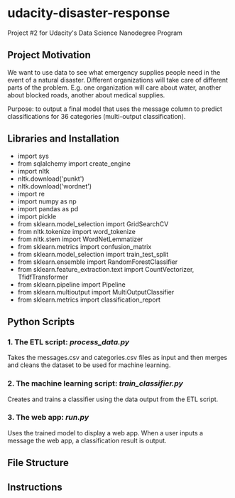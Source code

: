 # udacity-disaster-response
Project #2 for Udacity's Data Science Nanodegree Program

## Project Motivation
We want to use data to see what emergency supplies people need in the event of a natural disaster. Different organizations will take care of different parts of the problem. E.g. one organization will care about water, another about blocked roads, another about medical supplies.

Purpose: to output a final model that uses the message column to predict classifications for 36 categories (multi-output classification).

## Libraries and Installation
- import sys
- from sqlalchemy import create_engine
- import nltk
- nltk.download('punkt')
- nltk.download('wordnet')
- import re
- import numpy as np
- import pandas as pd
- import pickle
- from sklearn.model_selection import GridSearchCV
- from nltk.tokenize import word_tokenize
- from nltk.stem import WordNetLemmatizer
- from sklearn.metrics import confusion_matrix
- from sklearn.model_selection import train_test_split
- from sklearn.ensemble import RandomForestClassifier
- from sklearn.feature_extraction.text import CountVectorizer, TfidfTransformer
- from sklearn.pipeline import Pipeline
- from sklearn.multioutput import MultiOutputClassifier
- from sklearn.metrics import classification_report

## Python Scripts
### 1. The ETL script: _process_data.py_
Takes the messages.csv and categories.csv files as input and then merges and cleans the dataset to be used for machine learning.
### 2. The machine learning script: _train_classifier.py_
Creates and trains a classifier using the data output from the ETL script.
### 3. The web app: _run.py_
Uses the trained model to display a web app. When a user inputs a message the web app, a classification result is output.

## File Structure

## Instructions
